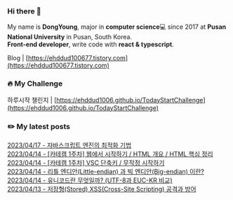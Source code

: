 
### Hi there 👋
My name is **DongYoung**, major in **computer science**💻 since 2017 at **Pusan National University** in Pusan, South Korea.  
**Front-end developer**, write code with **react & typescript**.

Blog | [https://ehddud100677.tistory.com](https://ehddud100677.tistory.com)

### 🔥 My Challenge
하루시작 챌린지 | [https://ehddud1006.github.io/TodayStartChallenge](https://ehddud1006.github.io/TodayStartChallenge)  

### ✏️ My latest posts
[2023/04/17 - 자바스크립트 엔진의 최적화 기법](https://ehddud100677.tistory.com/810) <br/>
[2023/04/14 - [카테캠 1주차] 웹에서 시작하기 / HTML 개요 / HTML 핵심 정리](https://ehddud100677.tistory.com/808) <br/>
[2023/04/14 - [카테캠 1주차] VSC 단축키 / 무작정 시작하기](https://ehddud100677.tistory.com/807) <br/>
[2023/04/14 - 리틀 엔디안(Little-endian) 과 빅 엔디안(Big-endian) 이란?](https://ehddud100677.tistory.com/806) <br/>
[2023/04/14 - 유니코드란 무엇일까? (UTF-8과 EUC-KR 비교)](https://ehddud100677.tistory.com/805) <br/>
[2023/04/13 - 저장형(Stored) XSS(Cross-Site Scripting) 공격과 방어](https://ehddud100677.tistory.com/804) <br/>
